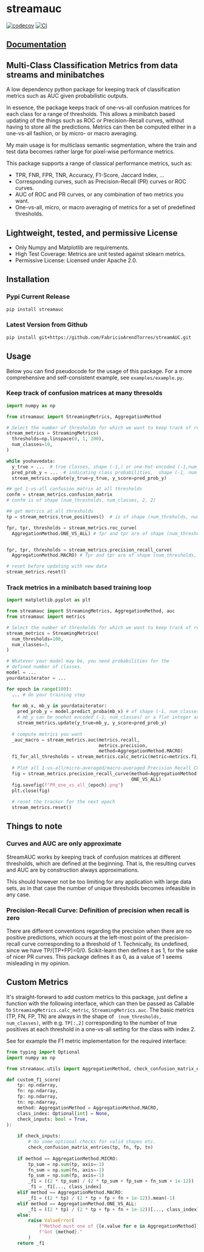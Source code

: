 # streamauc

[![codecov](https://codecov.io/gh/FabricioArendTorres/streamAUC/branch/main/graph/badge.svg?token=streamAUC_token_here)](https://codecov.io/gh/FabricioArendTorres/streamAUC)
[![CI](https://github.com/FabricioArendTorres/streamAUC/actions/workflows/main.yml/badge.svg)](https://github.com/FabricioArendTorres/streamAUC/actions/workflows/main.yml)

## [Documentation](https://fabricioarendtorres.github.io/streamAUC/)

## Multi-Class Classification Metrics from data streams and minibatches

A low dependency python package for keeping track of classification metrics 
such as AUC given probabilistic outputs.

In essence, the package keeps track of one-vs-all confusion matrices for each 
class for a range of thresholds. 
This allows a minibatch based updating of the things such as ROC or 
Precision-Recall curves, without having to store all the predictions.
Metrics can then be computed either in a one-vs-all fashion, or by micro- 
or macro averaging.

My main usage is for multiclass semantic segmentation, where the train and 
test data becomes rather large for pixel-wise performance metrics.

This package supports a range of classical performance metrics, such as:
- TPR, FNR, FPR, TNR, Accuracy, F1-Score, Jaccard Index, ...
- Corresponding curves, such as Precision-Recall (PR) curves or ROC curves.
- AUC of ROC and PR curves, or any combination of two metrics you want.
- One-vs-all, micro, or macro averaging of metrics for a set of predefined 
  thresholds.

## Lightweight, tested, and permissive License

- Only Numpy and Matplotlib are requirements.
- High Test Coverage: Metrics are unit tested against sklearn metrics.
- Permissive License: Licensed under Apache 2.0.

## Installation

### Pypi Current Release
```bash
pip install streamauc
```

### Latest Version from Github
```bash
pip install git+https://github.com/FabricioArendTorres/streamAUC.git
```


## Usage
Below you can find pseudocode for the usage of this package.
For a more comprehensive and self-consistent example, see `examples/example.py`.

### Keep track of confusion matrices at many thresolds

```py
import numpy as np

from streamauc import StreamingMetrics, AggregationMethod

# Select the number of thresholds for which we want to keep track of results.
stream_metrics = StreamingMetrics(
  thresholds=np.linspace(0, 1, 200),
  num_classes=10,
)

while youhavedata:
  y_true = ...  # true classes, shape (-1,) or one-hot-encoded (-1,num_classes)
  pred_prob_y = ...  # indicating class probabilities,  shape (-1, num_classes), 
  stream_metrics.update(y_true=y_true, y_score=pred_prob_y)

## get 1-vs-all confusion matrix at all thresholds
confm = stream_metrics.confusion_matrix 
# confm is of shape (num_thresholds, num_classes, 2, 2)

## get metrics at all thresholds
tp = stream_metrics.true_positives()  # is of shape (num_threholds, num_classes)

fpr, tpr, thresholds = stream_metrics.roc_curve(
  AggregationMethod.ONE_VS_ALL) # fpr and tpr are of shape (num_thresholds, num_classes)


fpr, tpr, thresholds = stream_metrics.precision_recall_curve(
  AggregationMethod.MACRO) # fpr and tpr are of shape (num_thresholds, )

# reset before updating with new data
stream_metrics.reset()

```

### Track metrics in a minibatch based training loop
```py
import matplotlib.pyplot as plt

from streamauc import StreamingMetrics, AggregationMethod, auc
from streamauc import metrics

# Select the number of thresholds for which we want to keep track of results.
stream_metrics = StreamingMetrics(
  num_thresholds=100,
  num_classes=3,
)

# Whatever your model may be, you need probabilities for the 
# defined number of classes.
model = ...
yourdataiterator = ...

for epoch in range(100):
  ... # do your training step
  
  for mb_x, mb_y in yourdataiterator:
    pred_prob_y = model.predict_proba(mb_x) # of shape (-1, num_classes)
    # mb_y can be onehot encoded (-1, num_classes) or a flat integer array (-1,)
    stream_metrics.update(y_true=mb_y, y_score=pred_prob_y)
  
  # compute metrics you want
  _auc_macro = stream_metrics.auc(metrics.recall,
                                  metrics.precision,
                                  method=AggregationMethod.MACRO)
  f1_for_all_thresholds = stream_metrics.calc_metric(metric=metrics.f1_score)
  
  # Plot all 1-vs-all/micro-averaged/macro-averaged Precision Recall Curves
  fig = stream_metrics.precision_recall_curve(method=AggregationMethod.
                                              ONE_VS_ALL)
  fig.savefig(f"PR_one_vs_all_{epoch}.png")
  plt.close(fig)
  
  # reset the tracker for the next epoch 
  stream_metrics.reset()
```




## Things to note

### Curves and AUC are only approximate
StreamAUC works by keeping track of confusion matrices at different 
thresholds, which are defined at the beginning. That is, the resulting 
curves and AUC are by construction always approximations.

This should however not be too limiting for any application with large data 
sets, as in that case the number of unique thresholds becomes infeasible in 
any case.

### Precision-Recall Curve: Definition of precision when recall is zero
There are different conventions regarding the precision when there are no 
positive predictions, which occurs at the left-most point of the 
precision-recall curve corresponding to a threshold of 1. 
Technically, its undefined, since we have TP/(TP+FP)=0/0. 
Scikit-learn then defines it as 1, for the sake of nicer PR curves.
This package defines it as 0, as a value of 1 seems misleading in my opinion.

## Custom Metrics
It's straight-forward to add custom metrics to this package, just define a 
function with the following interface, which can then be passed as Callable to 
`StreamingMetrics.calc_metric`,  `StreamingMetrics.auc`.
The basic metrics (TP, FN, FP, TN) are always in the shape of `
(num_thresholds, num_classes)`, with e.g. `TP[:,2]` corresponding to the 
number of true positives at each threshold in a one-vs-all setting for the 
class with index 2.

See for example the F1 metric implementation for the required interface:
```python
from typing import Optional
import numpy as np

from streamauc.utils import AggregationMethod, check_confusion_matrix_entries

def custom_f1_score(
    tp: np.ndarray,
    fn: np.ndarray,
    fp: np.ndarray,
    tn: np.ndarray,
    method: AggregationMethod = AggregationMethod.MACRO,
    class_index: Optional[int] = None,
    check_inputs: bool = True,
):  
    
    if check_inputs:
        # do some optional checks for valid shapes etc.
        check_confusion_matrix_entries(tp, fn, fp, tn)
        
    if method == AggregationMethod.MICRO:
        tp_sum = np.sum(tp, axis=-1)
        fn_sum = np.sum(fn, axis=-1)
        fp_sum = np.sum(fp, axis=-1)
        _f1 = ((2 * tp_sum) / (2 * tp_sum + fp_sum + fn_sum + 1e-12))
        _f1 = _f1[..., class_index]
    elif method == AggregationMethod.MACRO:
        _f1 = ((2 * tp) / (2 * tp + fp + fn + 1e-12)).mean(-1)
    elif method == AggregationMethod.ONE_VS_ALL:
        _f1 = ((2 * tp) / (2 * tp + fp + fn + 1e-12))[..., class_index]
    else:
        raise ValueError(
            f"Method must one of {[e.value for e in AggregationMethod]}. "
            f"Got {method}."
        )
    return _f1
```



